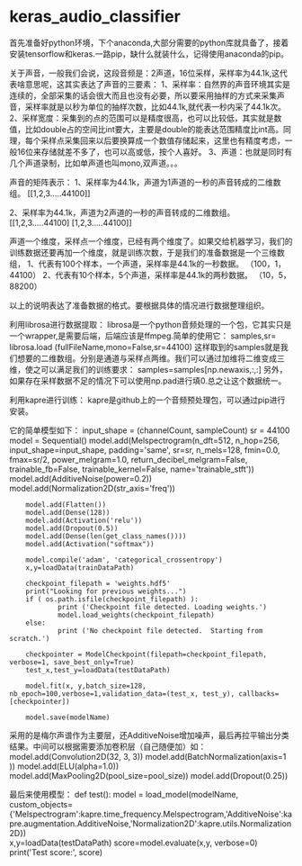 # keras_audio_classifier
首先准备好python环境，下个anaconda,大部分需要的python库就具备了，接着安装tensorflow和keras.一路pip，缺什么就装什么，记得使用anaconda的pip。

关于声音，一般我们会说，这段音频是：2声道，16位采样，采样率为44.1k,这代表啥意思呢，这其实表达了声音的三要素：
1、采样率：自然界的声音环境其实是连续的，全部采集的话会很大而且也没有必要，所以要采用抽样的方式来采集声音，采样率就是以秒为单位的抽样次数，比如44.1k,就代表一秒内采了44.1k次。
2、采样宽度：采集到的点的范围可以是精度很高，也可以比较低，其实就是数值，比如double占的空间比int要大，主要是double的能表达范围精度比int高。同理，每个采样点采集回来以后要换算成一个数值存储起来，这里也有精度考虑，一般16位来存储就差不多了，也可以高或低，按个人喜好。
3、声道：也就是同时有几个声道录制，比如单声道也叫mono,双声道。。。

声音的矩阵表示：
1、采样率为44.1k，声道为1声道的一秒的声音转成的二维数组。
[[1,2,3.....44100]]

2、采样率为44.1k，声道为2声道的一秒的声音转成的二维数组。
[[1,2,3.....44100]
[1,2,3.....44100]]

声道一个维度，采样点一个维度，已经有两个维度了。如果交给机器学习，我们的训练数据还要再加一个维度，就是训练次数，于是我们的准备数据是一个三维数组，
1、代表有100个样本，一个声道，采样率是44.1k的一秒数据。
（100，1，44100）
2、代表有10个样本，5个声道，采样率是44.1k的两秒数据。
（10，5，88200）

以上的说明表达了准备数据的格式。要根据具体的情况进行数据整理组织。

利用librosa进行数据提取：
librosa是一个python音频处理的一个包，它其实只是一个wrapper,是需要后端，后端应该是ffmpeg.简单的使用它：
      samples,sr= librosa.load (fullFileName,mono=False,sr=44100)
这样取到的samples就是我们想要的二维数组。分别是通道与采样点两维。我们可以通过加维将二维变成三维，使之可以满足我们的训练要求：
samples=samples[np.newaxis,:,:]
另外，如果存在采样数据不足的情况下可以使用np.pad进行填0.总之让这个数据统一。


利用kapre进行训练：
kapre是github上的一个音频预处理包，可以通过pip进行安装。

它的简单模型如下：
 input_shape = (channelCount, sampleCount) 
        sr = 44100
        model = Sequential()
        model.add(Melspectrogram(n_dft=512, n_hop=256, input_shape=input_shape,
                                 padding='same', sr=sr, n_mels=128,
                                 fmin=0.0, fmax=sr/2, power_melgram=1.0,
                                 return_decibel_melgram=False, trainable_fb=False,
                                 trainable_kernel=False,
                                 name='trainable_stft'))
        model.add(AdditiveNoise(power=0.2))
        model.add(Normalization2D(str_axis='freq')) 
        
        model.add(Flatten())
        model.add(Dense(128))
        model.add(Activation('relu'))
        model.add(Dropout(0.5))
        model.add(Dense(len(get_class_names())))
        model.add(Activation("softmax"))        
        
        model.compile('adam', 'categorical_crossentropy') 
        x,y=loadData(trainDataPath)

        checkpoint_filepath = 'weights.hdf5'
        print("Looking for previous weights...")
        if ( os.path.isfile(checkpoint_filepath) ):
                print ('Checkpoint file detected. Loading weights.')
                model.load_weights(checkpoint_filepath)
        else:
                print ('No checkpoint file detected.  Starting from scratch.')

        checkpointer = ModelCheckpoint(filepath=checkpoint_filepath, verbose=1, save_best_only=True)        
        test_x,test_y=loadData(testDataPath)
        
        model.fit(x, y,batch_size=128, nb_epoch=100,verbose=1,validation_data=(test_x, test_y), callbacks=[checkpointer])
        
        model.save(modelName)

采用的是梅尔声谱作为主要层，还AdditiveNoise增加噪声，最后再拉平输出分类结果。中间可以根据需要添加卷积层（自己随便加）如：
        model.add(Convolution2D(32, 3, 3))
        model.add(BatchNormalization(axis=1 ))
        model.add(ELU(alpha=1.0))  
        model.add(MaxPooling2D(pool_size=pool_size))
        model.add(Dropout(0.25))    

最后来使用模型：
def test():
        model = load_model(modelName, custom_objects={'Melspectrogram':kapre.time_frequency.Melspectrogram,'AdditiveNoise':kapre.augmentation.AdditiveNoise,'Normalization2D':kapre.utils.Normalization2D})        
        x,y=loadData(testDataPath)
        score=model.evaluate(x,y, verbose=0)
        print('Test score:', score)
